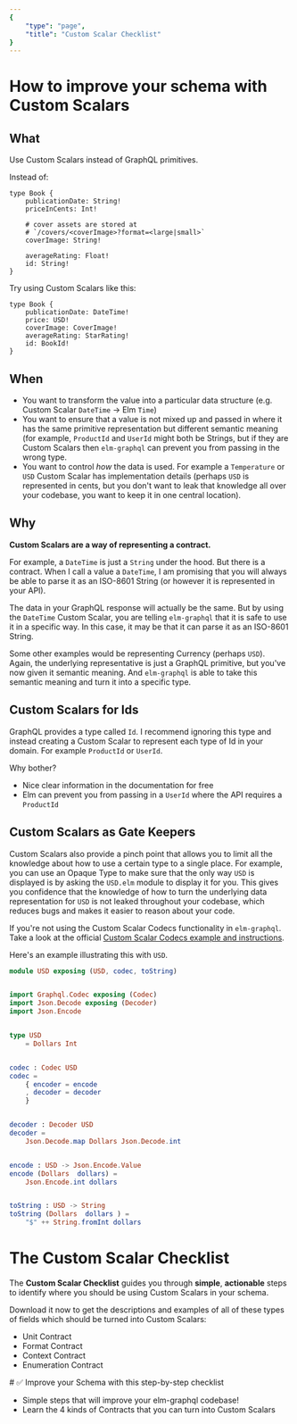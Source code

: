```yaml
---
{
    "type": "page",
    "title": "Custom Scalar Checklist"
}
---
```


# How to improve your schema with Custom Scalars

## What

Use Custom Scalars instead of GraphQL primitives.

Instead of:

```
type Book {
    publicationDate: String!
    priceInCents: Int!

    # cover assets are stored at
    # `/covers/<coverImage>?format=<large|small>`
    coverImage: String!

    averageRating: Float!
    id: String!
}
```

Try using Custom Scalars like this:

```
type Book {
    publicationDate: DateTime!
    price: USD!
    coverImage: CoverImage!
    averageRating: StarRating!
    id: BookId!
}
```

## When

- You want to transform the value into a particular data structure (e.g. Custom Scalar `DateTime` -> Elm `Time`)
- You want to ensure that a value is not mixed up and passed in where it has the same primitive representation but different semantic meaning (for example, `ProductId` and `UserId` might both be Strings, but if they are Custom Scalars then `elm-graphql` can prevent you from passing in the wrong type.
- You want to control *how* the data is used. For example a `Temperature` or `USD` Custom Scalar has implementation details (perhaps `USD` is represented in cents, but you don't want to leak that knowledge all over your codebase, you want to keep it in one central location).

## Why

**Custom Scalars are a way of representing a contract.**

For example, a `DateTime` is just a `String` under the hood. But there is a contract. When I call a value a `DateTime`, I am promising that you will always be able to parse it as an ISO-8601 String (or however it is represented in your API).

The data in your GraphQL response will actually be the same. But by using the `DateTime` Custom Scalar,  you are telling  `elm-graphql` that it is safe to use it in a specific way. In this case, it may be that it can parse it as an ISO-8601 String.

Some other examples would be representing Currency (perhaps `USD`). Again, the underlying representative is just a GraphQL primitive, but you've now given it semantic meaning. And `elm-graphql` is able to take this semantic meaning and turn it into a specific type.

## Custom Scalars for Ids


GraphQL provides a type called `Id`. I recommend ignoring this type and instead creating a Custom Scalar to represent each type of Id in your domain. For example `ProductId` or `UserId`.

Why bother?

- Nice clear information in the documentation for free
- Elm can prevent you from passing in a `UserId` where the API requires a `ProductId`

## Custom Scalars as Gate Keepers

Custom Scalars also provide a pinch point that allows you to limit all the knowledge about how to use a certain type to a single place. For example, you can use an Opaque Type to make sure that the only way `USD` is displayed is by asking the `USD.elm` module to display it for you. This gives you confidence that the knowledge of how to turn the underlying data representation for `USD` is not leaked throughout your codebase, which reduces bugs and makes it easier to reason about your code.

If you're not using the Custom Scalar Codecs functionality in `elm-graphql`. Take a look at the official [Custom Scalar Codecs example and instructions](https://github.com/dillonkearns/elm-graphql/blob/master/examples/src/Example07CustomCodecs.elm).


Here's an example illustrating this with `USD`.

```elm
module USD exposing (USD, codec, toString)


import Graphql.Codec exposing (Codec)
import Json.Decode exposing (Decoder)
import Json.Encode


type USD
    = Dollars Int


codec : Codec USD
codec =
    { encoder = encode
    , decoder = decoder
    }


decoder : Decoder USD
decoder =
    Json.Decode.map Dollars Json.Decode.int


encode : USD -> Json.Encode.Value
encode (Dollars  dollars) =
    Json.Encode.int dollars


toString : USD -> String
toString (Dollars  dollars ) =
    "$" ++ String.fromInt dollars
```


# The Custom Scalar Checklist


The **Custom Scalar Checklist** guides you through **simple**, **actionable** steps to identify where you should be using Custom Scalars in your schema.

Download it now to get the descriptions and examples of all of these types of fields which should be turned into Custom Scalars:

- Unit Contract
- Format Contract
- Context Contract
- Enumeration Contract

<Signup buttonText="Download the checklist" formId="573190762">
# ✅ Improve your Schema with this step-by-step checklist

- Simple steps that will improve your elm-graphql codebase!
- Learn the 4 kinds of Contracts that you can turn into Custom Scalars
</Signup>
